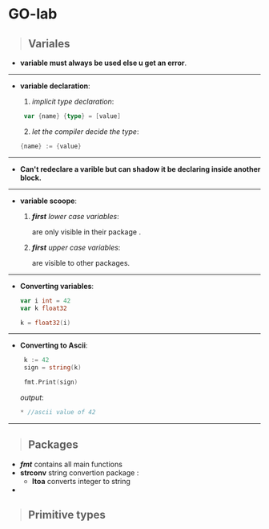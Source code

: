 # GO-lab 

>## Variales 
 - **variable must always be used else u get an error**.
 ---
 - **variable declaration**:

    1.  *implicit type declaration*:

     ```go
      var {name} {type} = [value] 
      ```

    2.  *let the compiler decide the type*:

    ```go
    {name} := {value}
    ```
---
- **Can't redeclare a varible but can shadow it be declaring inside another block.**
---
- **variable scoope**: 
    1. ***first*** *lower case variables*: 
        
        are only visible in their package .

    2. ***first*** *upper case variables*: 

        are visible to other packages.
_______________________

- **Converting variables**:

    ```GO
    var i int = 42 
    var k float32

    k = float32(i)
    
     ```
---
- **Converting to Ascii**:
    ```go
     k := 42 
     sign = string(k)

     fmt.Print(sign)
    ```
    *output*:
    ```go
    * //ascii value of 42
    ```
---
>## Packages 
 - ***fmt*** contains all main functions
 - **strconv** string convertion package :        
    - **Itoa** converts integer to string
 - 

>## Primitive types

